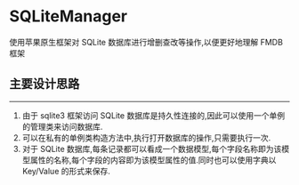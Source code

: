 # SQLiteManager
使用苹果原生框架对 SQLite 数据库进行增删查改等操作,以便更好地理解 FMDB 框架

## 主要设计思路
***
1. 由于 sqlite3 框架访问 SQLite 数据库是持久性连接的,因此可以使用一个单例的管理类来访问数据库.
2. 可以在私有的单例类构造方法中,执行打开数据库的操作,只需要执行一次.
3. 对于 SQLite 数据库,每条记录都可以看成一个数据模型,每个字段名称即为该模型属性的名称,每个字段的内容即为该模型属性的值.同时也可以使用字典以 Key/Value 的形式来保存.
